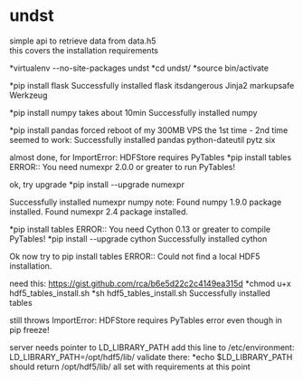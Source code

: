 undst
=====

simple api to retrieve data from data.h5<br>
this covers the installation requirements

*virtualenv --no-site-packages undst
*cd undst/
*source bin/activate

*pip install flask
Successfully installed flask itsdangerous Jinja2 markupsafe Werkzeug

*pip install numpy
takes about 10min
Successfully installed numpy

*pip install pandas
forced reboot of my 300MB VPS the 1st time - 2nd time seemed to work:
Successfully installed pandas python-dateutil pytz six

almost done, for ImportError: HDFStore requires PyTables
*pip install tables
ERROR:: You need numexpr 2.0.0 or greater to run PyTables!

ok, try upgrade
*pip install --upgrade numexpr

Successfully installed numexpr numpy
note:
Found numpy 1.9.0 package installed.
Found numexpr 2.4 package installed.

*pip install tables
ERROR:: You need Cython 0.13 or greater to compile PyTables!
*pip install --upgrade cython
Successfully installed cython

Ok now try to pip install tables
ERROR:: Could not find a local HDF5 installation.

need this:  https://gist.github.com/rca/b6e5d22c2c4149ea315d
*chmod u+x hdf5_tables_install.sh
*sh hdf5_tables_install.sh
Successfully installed tables

still throws ImportError: HDFStore requires PyTables
error even though in pip freeze!

server needs pointer to LD_LIBRARY_PATH
add this line to /etc/environment:
LD_LIBRARY_PATH=/opt/hdf5/lib/
validate there:
*echo $LD_LIBRARY_PATH
should return /opt/hdf5/lib/
all set with requirements at this point


